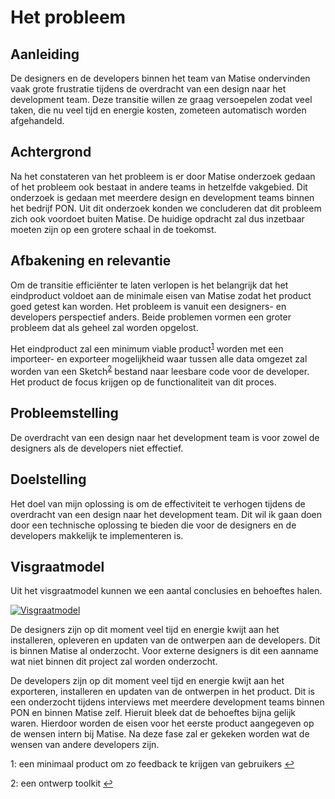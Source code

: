 # Het probleem

## Aanleiding

De designers en de developers binnen het team van Matise ondervinden vaak grote frustratie tijdens de overdracht van een design naar het development team. Deze transitie willen ze graag versoepelen zodat veel taken, die nu veel tijd en energie kosten, zometeen automatisch worden afgehandeld.

## Achtergrond

Na het constateren van het probleem is er door Matise onderzoek gedaan of het probleem ook bestaat in andere teams in hetzelfde vakgebied. Dit onderzoek is gedaan met meerdere design en development teams binnen het bedrijf PON. Uit dit onderzoek konden we concluderen dat dit probleem zich ook voordoet buiten Matise. De huidige opdracht zal dus inzetbaar moeten zijn op een grotere schaal in de toekomst.

## Afbakening en relevantie

Om de transitie efficiënter te laten verlopen is het belangrijk dat het eindproduct voldoet aan de minimale eisen van Matise zodat het product goed getest kan worden. Het probleem is vanuit een designers- en developers perspectief anders. Beide problemen vormen een groter probleem dat als geheel zal worden opgelost.

Het eindproduct zal een minimum viable product<sup id="MVP_text">[1](#MVP)</sup> worden met een importeer- en exporteer mogelijkheid waar tussen alle data omgezet zal worden van een Sketch<sup id="sketch_text">[2](#sketch)</sup> bestand naar leesbare code voor de developer. Het product de focus krijgen op de functionaliteit van dit proces.

## Probleemstelling

De overdracht van een design naar het development team is voor zowel de designers als de developers niet effectief.

## Doelstelling

Het doel van mijn oplossing is om de effectiviteit te verhogen tijdens de overdracht van een design naar het development team. Dit wil ik gaan doen door een technische oplossing te bieden die voor de designers en de developers makkelijk te implementeren is.

## Visgraatmodel

Uit het visgraatmodel kunnen we een aantal conclusies en behoeftes halen.

<a href="/Visgraatmodel.png" target="_blank">![Visgraatmodel](/Visgraatmodel.png)</a>

De designers zijn op dit moment veel tijd en energie kwijt aan het installeren, opleveren en updaten van de ontwerpen aan de developers. Dit is binnen Matise al onderzocht. Voor externe designers is dit een aanname wat niet binnen dit project zal worden onderzocht.

De developers zijn op dit moment veel tijd en energie kwijt aan het exporteren, installeren en updaten van de ontwerpen in het product. Dit is een onderzocht tijdens interviews met meerdere development teams binnen PON en binnen Matise zelf. Hieruit bleek dat de behoeftes bijna gelijk waren. Hierdoor worden de eisen voor het eerste product aangegeven op de wensen intern bij Matise. Na deze fase zal er gekeken worden wat de wensen van andere developers zijn.

<a name="MVP">1</a>: een minimaal product om zo feedback te krijgen van gebruikers [↩](#MVP_text)

<a name="sketch">2</a>: een ontwerp toolkit [↩](#sketch_text)
